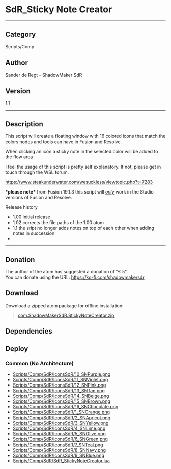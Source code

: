 # SdR_Sticky Note Creator
___

## Category
Scripts/Comp

## Author
Sander de Regt - ShadowMaker SdR

## Version
1.1

___

## Description
<p>This script will create a floating window with 16 colored icons that match the colors nodes and tools can have in Fusion and Resolve.</p>

<p>When clicking an icon a sticky note in the selected color will be added to the flow area</p>

<p></p><p>I feel the usage of this script is pretty self explanatory. If not, please get in touch through the WSL forum.</p>
<a href="">https://www.steakunderwater.com/wesuckless/viewtopic.php?t=7283</a>
<p></p>
<strong>*please note*</strong> from Fusion 19.1.3 this script will <u><i>only</i></u> work in the Studio versions of Fusion and Resolve.


Release history


<ul>
<li>1.00 initial release
</li>
<li>1.02 corrects the file paths of the 1.00 atom
</li>
<li>1.1 the sript no longer adds notes on top of each other when adding notes in succession
</li>
<li></li>
</ul>

___

## Donation
The author of the atom has suggested a donation of "€ 5".  
You can donate using the URL: <a href="https://ko-fi.com/shadowmakersdr">https://ko-fi.com/shadowmakersdr</a>

## Download

Download a zipped atom package for offline installation:
> [com.ShadowMakerSdR.StickyNoteCreator.zip](https://gitlab.com/WeSuckLess/Reactor/-/archive/master/Reactor-master.zip?path=Atoms/com.ShadowMakerSdR.StickyNoteCreator)  

## Dependencies

## Deploy

### Common (No Architecture)

<ul>
<li><a href="https://gitlab.com/WeSuckLess/Reactor/-/blob/master/Atoms/com.ShadowMakerSdR.StickyNoteCreator/Scripts/Comp/SdR/IconsSdR/10_SNPurple.png?ref_type=heads">Scripts/Comp/SdR/IconsSdR/10_SNPurple.png</a></li>
<li><a href="https://gitlab.com/WeSuckLess/Reactor/-/blob/master/Atoms/com.ShadowMakerSdR.StickyNoteCreator/Scripts/Comp/SdR/IconsSdR/11_SNViolet.png?ref_type=heads">Scripts/Comp/SdR/IconsSdR/11_SNViolet.png</a></li>
<li><a href="https://gitlab.com/WeSuckLess/Reactor/-/blob/master/Atoms/com.ShadowMakerSdR.StickyNoteCreator/Scripts/Comp/SdR/IconsSdR/12_SNPink.png?ref_type=heads">Scripts/Comp/SdR/IconsSdR/12_SNPink.png</a></li>
<li><a href="https://gitlab.com/WeSuckLess/Reactor/-/blob/master/Atoms/com.ShadowMakerSdR.StickyNoteCreator/Scripts/Comp/SdR/IconsSdR/13_SNTan.png?ref_type=heads">Scripts/Comp/SdR/IconsSdR/13_SNTan.png</a></li>
<li><a href="https://gitlab.com/WeSuckLess/Reactor/-/blob/master/Atoms/com.ShadowMakerSdR.StickyNoteCreator/Scripts/Comp/SdR/IconsSdR/14_SNBeige.png?ref_type=heads">Scripts/Comp/SdR/IconsSdR/14_SNBeige.png</a></li>
<li><a href="https://gitlab.com/WeSuckLess/Reactor/-/blob/master/Atoms/com.ShadowMakerSdR.StickyNoteCreator/Scripts/Comp/SdR/IconsSdR/15_SNBrown.png?ref_type=heads">Scripts/Comp/SdR/IconsSdR/15_SNBrown.png</a></li>
<li><a href="https://gitlab.com/WeSuckLess/Reactor/-/blob/master/Atoms/com.ShadowMakerSdR.StickyNoteCreator/Scripts/Comp/SdR/IconsSdR/16_SNChocolate.png?ref_type=heads">Scripts/Comp/SdR/IconsSdR/16_SNChocolate.png</a></li>
<li><a href="https://gitlab.com/WeSuckLess/Reactor/-/blob/master/Atoms/com.ShadowMakerSdR.StickyNoteCreator/Scripts/Comp/SdR/IconsSdR/1_SNOrange.png?ref_type=heads">Scripts/Comp/SdR/IconsSdR/1_SNOrange.png</a></li>
<li><a href="https://gitlab.com/WeSuckLess/Reactor/-/blob/master/Atoms/com.ShadowMakerSdR.StickyNoteCreator/Scripts/Comp/SdR/IconsSdR/2_SNApricot.png?ref_type=heads">Scripts/Comp/SdR/IconsSdR/2_SNApricot.png</a></li>
<li><a href="https://gitlab.com/WeSuckLess/Reactor/-/blob/master/Atoms/com.ShadowMakerSdR.StickyNoteCreator/Scripts/Comp/SdR/IconsSdR/3_SNYellow.png?ref_type=heads">Scripts/Comp/SdR/IconsSdR/3_SNYellow.png</a></li>
<li><a href="https://gitlab.com/WeSuckLess/Reactor/-/blob/master/Atoms/com.ShadowMakerSdR.StickyNoteCreator/Scripts/Comp/SdR/IconsSdR/4_SNLime.png?ref_type=heads">Scripts/Comp/SdR/IconsSdR/4_SNLime.png</a></li>
<li><a href="https://gitlab.com/WeSuckLess/Reactor/-/blob/master/Atoms/com.ShadowMakerSdR.StickyNoteCreator/Scripts/Comp/SdR/IconsSdR/5_SNOlive.png?ref_type=heads">Scripts/Comp/SdR/IconsSdR/5_SNOlive.png</a></li>
<li><a href="https://gitlab.com/WeSuckLess/Reactor/-/blob/master/Atoms/com.ShadowMakerSdR.StickyNoteCreator/Scripts/Comp/SdR/IconsSdR/6_SNGreen.png?ref_type=heads">Scripts/Comp/SdR/IconsSdR/6_SNGreen.png</a></li>
<li><a href="https://gitlab.com/WeSuckLess/Reactor/-/blob/master/Atoms/com.ShadowMakerSdR.StickyNoteCreator/Scripts/Comp/SdR/IconsSdR/7_SNTeal.png?ref_type=heads">Scripts/Comp/SdR/IconsSdR/7_SNTeal.png</a></li>
<li><a href="https://gitlab.com/WeSuckLess/Reactor/-/blob/master/Atoms/com.ShadowMakerSdR.StickyNoteCreator/Scripts/Comp/SdR/IconsSdR/8_SNNavy.png?ref_type=heads">Scripts/Comp/SdR/IconsSdR/8_SNNavy.png</a></li>
<li><a href="https://gitlab.com/WeSuckLess/Reactor/-/blob/master/Atoms/com.ShadowMakerSdR.StickyNoteCreator/Scripts/Comp/SdR/IconsSdR/9_SNBlue.png?ref_type=heads">Scripts/Comp/SdR/IconsSdR/9_SNBlue.png</a></li>
<li><a href="https://gitlab.com/WeSuckLess/Reactor/-/blob/master/Atoms/com.ShadowMakerSdR.StickyNoteCreator/Scripts/Comp/SdR/SdR_StickyNoteCreator.lua?ref_type=heads">Scripts/Comp/SdR/SdR_StickyNoteCreator.lua</a></li>
</ul>
